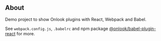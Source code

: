 ## About
Demo project to show Onlook plugins with React, Webpack and Babel. 

See `webpack.config.js`, `.babelrc` and npm package [@onlook/babel-plugin-react](https://www.npmjs.com/package/@onlook/babel-plugin-react) for more.